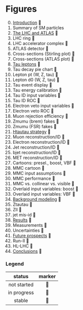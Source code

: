 # Figures

0. [Introduction](tex/introduction.tex) :small_red_triangle:
  0. Summary of SM particles            
0. [The LHC and ATLAS](tex/)            :small_red_triangle:
  0. LHC ring                           :small_red_triangle:
  0. LHC accelerator complex            :small_red_triangle:
  0. ATLAS detector                     :small_red_triangle:
  0. Cross-sections (Stirling plot)     :small_red_triangle:
  0. Cross-sections (ATLAS plot)        :small_red_triangle:
0. [Tau leptons](tex/)                  :small_red_triangle:
  0. Tau decay pie chart                :small_red_triangle:
  0. Lepton pt (W, Z, tau)              :small_red_triangle:
  0. Lepton d0 (W, Z, tau)              :small_red_triangle:
  0. Tau event display                  :small_red_triangle:
  0. Tau energy calibration             :small_red_triangle:
  0. Tau ID input variables             :small_red_triangle:
  0. Tau ID ROC                         :small_red_triangle:
  0. Electron veto input variables      :small_red_triangle:
  0. Electron veto ROC                  :small_red_triangle:
  0. Muon rejection efficiency          :small_red_triangle:
  0. Zmumu (brem) fakes                 :small_red_triangle:
  0. Zmumu (FSR) fakes                  :small_red_triangle:
0. [Htautau strategy](tex/)             :small_red_triangle:
  0. Muon reconstruction/ID             :small_red_triangle:
  0. Electron reconstruction/ID         :small_red_triangle:
  0. Jet reconstruction/ID              :small_red_triangle:
  0. bjet reconstruction/ID             :small_red_triangle:
  0. MET reconstruction/ID              :small_red_triangle:
  0. Cartoons: presel., boost, VBF      :small_red_triangle:
  0. MMC cartoon                        :small_red_triangle:
  0. MMC input assumptions              :small_red_triangle:
  0. MMC performance                    :small_red_triangle:
  0. MMC vs. collinear vs. visible      :small_red_triangle:
  0. Overlaid input variables: boost    :small_red_triangle:
  0. Overlaid input variables: VBF      :small_red_triangle:
0. [Background modeling](tex/)          :small_red_triangle:
  0. Ztautau                            :small_red_triangle:
  0. Zll                                :small_red_triangle:
  0. jet mis-id                         :small_red_triangle:
0. [Results](tex/)                      :small_red_triangle:
  0. Measurements                       :small_red_triangle:
  0. Uncertainties                      :small_red_triangle:
0. [Future prospects](tex/)             :small_red_triangle:
  0. Run-II                             :small_red_triangle:
  0. HL-LHC                             :small_red_triangle:
0. [Conclusions](tex/)                  :small_red_triangle:

### Legend

| status      | marker             |
|:-----------:|:------------------:|
| not started | :small_red_triangle:   |
| in progress | :small_orange_diamond: |
| stable      | :small_blue_diamond:   |

